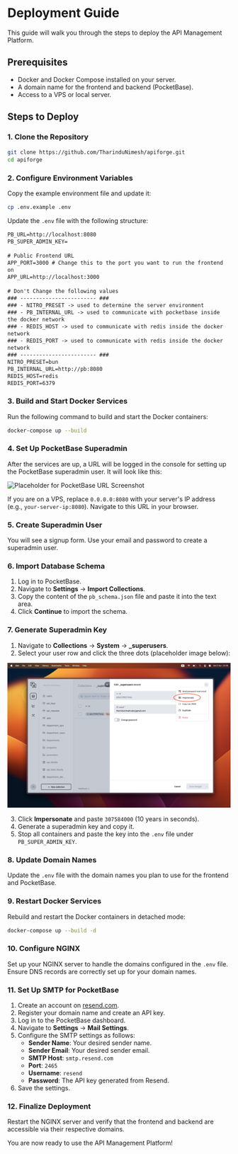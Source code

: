 # Deployment Guide

This guide will walk you through the steps to deploy the API Management Platform.

## Prerequisites
- Docker and Docker Compose installed on your server.
- A domain name for the frontend and backend (PocketBase).
- Access to a VPS or local server.

## Steps to Deploy

### 1. Clone the Repository
```bash
git clone https://github.com/TharinduNimesh/apiforge.git
cd apiforge
```

### 2. Configure Environment Variables
Copy the example environment file and update it:
```bash
cp .env.example .env
```

Update the `.env` file with the following structure:

```env
PB_URL=http://localhost:8080
PB_SUPER_ADMIN_KEY=

# Public Frontend URL
APP_PORT=3000 # Change this to the port you want to run the frontend on
APP_URL=http://localhost:3000

# Don't Change the following values
### ------------------------ ###
### - NITRO_PRESET -> used to determine the server environment
### - PB_INTERNAL_URL -> used to communicate with pocketbase inside the docker network
### - REDIS_HOST -> used to communicate with redis inside the docker network
### - REDIS_PORT -> used to communicate with redis inside the docker network
### ------------------------ ###
NITRO_PRESET=bun
PB_INTERNAL_URL=http://pb:8080
REDIS_HOST=redis
REDIS_PORT=6379
```

### 3. Build and Start Docker Services
Run the following command to build and start the Docker containers:
```bash
docker-compose up --build
```

### 4. Set Up PocketBase Superadmin
After the services are up, a URL will be logged in the console for setting up the PocketBase superadmin user. It will look like this:

![Placeholder for PocketBase URL Screenshot](https://raw.githubusercontent.com/TharinduNimesh/apiforge/refs/heads/main/docs/images/superadmin-url.png)

If you are on a VPS, replace `0.0.0.0:8080` with your server's IP address (e.g., `your-server-ip:8080`). Navigate to this URL in your browser.

### 5. Create Superadmin User
You will see a signup form. Use your email and password to create a superadmin user.

### 6. Import Database Schema
1. Log in to PocketBase.
2. Navigate to **Settings** -> **Import Collections**.
3. Copy the content of the `pb_schema.json` file and paste it into the text area.
4. Click **Continue** to import the schema.

### 7. Generate Superadmin Key
1. Navigate to **Collections** -> **System** -> **_superusers**.
2. Select your user row and click the three dots (placeholder image below):

![Placeholder for Superuser Options Screenshot](https://raw.githubusercontent.com/TharinduNimesh/apiforge/refs/heads/main/docs/images/impersonate.png)

3. Click **Impersonate** and paste `307584000` (10 years in seconds).
4. Generate a superadmin key and copy it.
5. Stop all containers and paste the key into the `.env` file under `PB_SUPER_ADMIN_KEY`.

### 8. Update Domain Names
Update the `.env` file with the domain names you plan to use for the frontend and PocketBase.

### 9. Restart Docker Services
Rebuild and restart the Docker containers in detached mode:
```bash
docker-compose up --build -d
```

### 10. Configure NGINX
Set up your NGINX server to handle the domains configured in the `.env` file. Ensure DNS records are correctly set up for your domain names.

### 11. Set Up SMTP for PocketBase
1. Create an account on [resend.com](https://resend.com).
2. Register your domain name and create an API key.
3. Log in to the PocketBase dashboard.
4. Navigate to **Settings** -> **Mail Settings**.
5. Configure the SMTP settings as follows:
   - **Sender Name**: Your desired sender name.
   - **Sender Email**: Your desired sender email.
   - **SMTP Host**: `smtp.resend.com`
   - **Port**: `2465`
   - **Username**: `resend`
   - **Password**: The API key generated from Resend.
6. Save the settings.

### 12. Finalize Deployment
Restart the NGINX server and verify that the frontend and backend are accessible via their respective domains.

You are now ready to use the API Management Platform!
